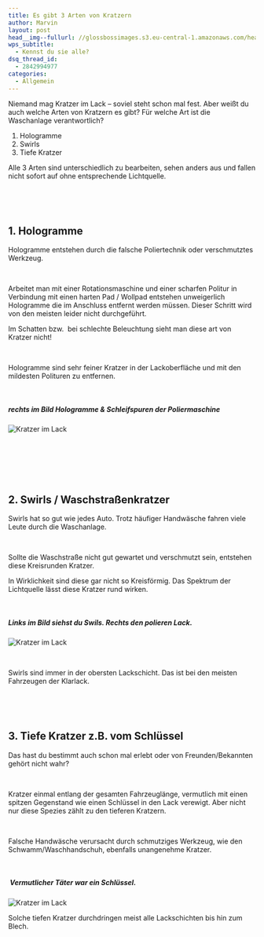 ```yaml
---
title: Es gibt 3 Arten von Kratzern
author: Marvin
layout: post
head__img--fullurl: //glossbossimages.s3.eu-central-1.amazonaws.com/headerimg/3kratzer.jpg
wps_subtitle:
  - Kennst du sie alle?
dsq_thread_id:
  - 2842994977
categories:
  - Allgemein
---
```

Niemand mag Kratzer im Lack &#8211; soviel steht schon mal fest. Aber weißt du auch welche Arten von Kratzern es gibt? Für welche Art ist die Waschanlage verantwortlich?

1.  Hologramme
2.  Swirls
3.  Tiefe Kratzer

Alle 3 Arten sind unterschiedlich zu bearbeiten, sehen anders aus und fallen nicht sofort auf ohne entsprechende Lichtquelle.

&nbsp;

&nbsp;

## 1. Hologramme

Hologramme entstehen durch die falsche Poliertechnik oder verschmutztes Werkzeug.

&nbsp;

Arbeitet man mit einer Rotationsmaschine und einer scharfen Politur in Verbindung mit einen harten Pad / Wollpad entstehen unweigerlich Hologramme die im Anschluss entfernt werden müssen. Dieser Schritt wird von den meisten leider nicht durchgeführt.

Im Schatten bzw.  bei schlechte Beleuchtung sieht man diese art von Kratzer nicht!

&nbsp;

Hologramme sind sehr feiner Kratzer in der Lackoberfläche und mit den mildesten Polituren zu entfernen.

&nbsp;

##### rechts im Bild Hologramme & Schleifspuren der Poliermaschine

![Kratzer im Lack](//glossbossimages.s3.eu-central-1.amazonaws.com/local/3kratzer/P1010549-e1404119889944.jpg)

&nbsp;

&nbsp;

&nbsp;

## 2. Swirls / Waschstraßenkratzer

Swirls hat so gut wie jedes Auto. Trotz häufiger Handwäsche fahren viele Leute durch die Waschanlage.

&nbsp;

Sollte die Waschstraße nicht gut gewartet und verschmutzt sein, entstehen diese Kreisrunden Kratzer.

In Wirklichkeit sind diese gar nicht so Kreisförmig. Das Spektrum der Lichtquelle lässt diese Kratzer rund wirken.

&nbsp;

##### Links im Bild siehst du Swils. Rechts den polieren Lack.

![Kratzer im Lack](//glossbossimages.s3.eu-central-1.amazonaws.com/local/3kratzer/P1010453-e1404152748481.jpg)

&nbsp;

Swirls sind immer in der obersten Lackschicht. Das ist bei den meisten Fahrzeugen der Klarlack.

&nbsp;

&nbsp;

## 3. Tiefe Kratzer z.B. vom Schlüssel

Das hast du bestimmt auch schon mal erlebt oder von Freunden/Bekannten gehört nicht wahr?

&nbsp;

Kratzer einmal entlang der gesamten Fahrzeuglänge, vermutlich mit einen spitzen Gegenstand wie einen Schlüssel in den Lack verewigt. Aber nicht nur diese Spezies zählt zu den tieferen Kratzern.

&nbsp;

Falsche Handwäsche verursacht durch schmutziges Werkzeug, wie den Schwamm/Waschhandschuh, ebenfalls unangenehme Kratzer.

&nbsp;

#####  Vermutlicher Täter war ein Schlüssel.

![Kratzer im Lack](//glossbossimages.s3.eu-central-1.amazonaws.com/local/3kratzer/P1010496-e1404152711138.jpg)

Solche tiefen Kratzer durchdringen meist alle Lackschichten bis hin zum Blech.

&nbsp;

&nbsp;

&nbsp;
